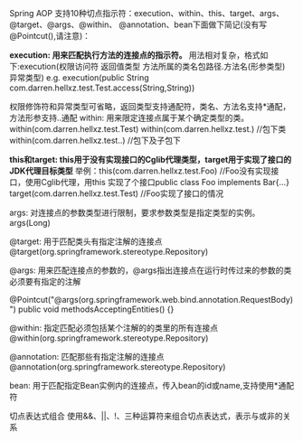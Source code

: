 Spring AOP 支持10种切点指示符：execution、within、this、target、args、@target、@args、@within、
@annotation、bean下面做下简记(没有写@Pointcut(),请注意)：

**execution: 用来匹配执行方法的连接点的指示符。**
用法相对复杂，格式如下:execution(权限访问符 返回值类型 方法所属的类名包路径.方法名(形参类型) 异常类型)
e.g. execution(public String com.darren.hellxz.test.Test.access(String,String))

权限修饰符和异常类型可省略，返回类型支持通配符，类名、方法名支持*通配，方法形参支持..通配
within: 用来限定连接点属于某个确定类型的类。
within(com.darren.hellxz.test.Test)
within(com.darren.hellxz.test.) //包下类
within(com.darren.hellxz.test..) //包下及子包下

**this和target: this用于没有实现接口的Cglib代理类型，target用于实现了接口的JDK代理目标类型**
举例：this(com.darren.hellxz.test.Foo) //Foo没有实现接口，使用Cglib代理，用this
实现了个接口public class Foo implements Bar{...}
target(com.darren.hellxz.test.Test) //Foo实现了接口的情况

args: 对连接点的参数类型进行限制，要求参数类型是指定类型的实例。
args(Long)

@target: 用于匹配类头有指定注解的连接点
@target(org.springframework.stereotype.Repository)

@args: 用来匹配连接点的参数的，@args指出连接点在运行时传过来的参数的类必须要有指定的注解

@Pointcut("@args(org.springframework.web.bind.annotation.RequestBody)")
public void methodsAcceptingEntities() {}

@within: 指定匹配必须包括某个注解的的类里的所有连接点
@within(org.springframework.stereotype.Repository)

@annotation: 匹配那些有指定注解的连接点
@annotation(org.springframework.stereotype.Repository)

bean: 用于匹配指定Bean实例内的连接点，传入bean的id或name,支持使用*通配符

切点表达式组合
使用&&、||、!、三种运算符来组合切点表达式，表示与或非的关系